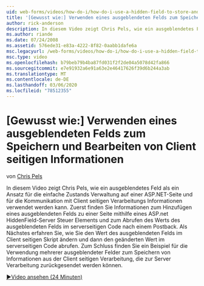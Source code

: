 ```yaml
---
uid: web-forms/videos/how-do-i/how-do-i-use-a-hidden-field-to-store-and-manipulate-client-side-information
title: '[Gewusst wie:] Verwenden eines ausgeblendeten Felds zum Speichern und Bearbeiten von Client seitigen Informationen | Microsoft-Dokumentation'
author: rick-anderson
description: In diesem Video zeigt Chris Pels, wie ein ausgeblendetes Feld als ein Ansatz für die einfache Zustands Verwaltung auf einer ASP.NET Seite und für die Kommunikation der Clientseite verwendet wird...
ms.author: riande
ms.date: 07/24/2008
ms.assetid: 576ede31-e83a-4222-8f82-0aabb1dafe6a
msc.legacyurl: /web-forms/videos/how-do-i/how-do-i-use-a-hidden-field-to-store-and-manipulate-client-side-information
msc.type: video
ms.openlocfilehash: b79beb79b4ba87fd031f2f2de04a5078d42fa866
ms.sourcegitcommit: e7e91932a6e91a63e2e46417626f39d6b244a3ab
ms.translationtype: MT
ms.contentlocale: de-DE
ms.lasthandoff: 03/06/2020
ms.locfileid: "78512355"
---
```

# <a name="how-do-i-use-a-hidden-field-to-store-and-manipulate-client-side-information"></a>[Gewusst wie:] Verwenden eines ausgeblendeten Felds zum Speichern und Bearbeiten von Client seitigen Informationen

von [Chris Pels](https://twitter.com/chrispels)

In diesem Video zeigt Chris Pels, wie ein ausgeblendetes Feld als ein Ansatz für die einfache Zustands Verwaltung auf einer ASP.NET-Seite und für die Kommunikation mit Client seitigen Verarbeitungs Informationen verwendet werden kann. Zuerst finden Sie Informationen zum Hinzufügen eines ausgeblendeten Felds zu einer Seite mithilfe eines ASP.net HiddenField-Server Steuer Elements und zum Abrufen des Werts des ausgeblendeten Felds im serverseitigen Code nach einem Postback. Als Nächstes erfahren Sie, wie Sie den Wert des ausgeblendeten Felds im Client seitigen Skript ändern und dann den geänderten Wert im serverseitigen Code abrufen. Zum Schluss finden Sie ein Beispiel für die Verwendung mehrerer ausgeblendeter Felder zum Speichern von Informationen aus der Client seitigen Verarbeitung, die zur Server Verarbeitung zurückgesendet werden können.

[&#9654;Video ansehen (24 Minuten)](https://channel9.msdn.com/Blogs/ASP-NET-Site-Videos/how-do-i-use-a-hidden-field-to-store-and-manipulate-client-side-information)
